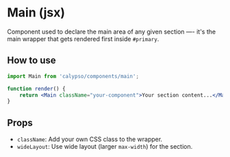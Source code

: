 # Main (jsx)

Component used to declare the main area of any given section —- it's the main wrapper that gets rendered first inside `#primary`.

## How to use

```jsx
import Main from 'calypso/components/main';

function render() {
	return <Main className="your-component">Your section content...</Main>;
}
```

## Props

- `className`: Add your own CSS class to the wrapper.
- `wideLayout`: Use wide layout (larger `max-width`) for the section.
